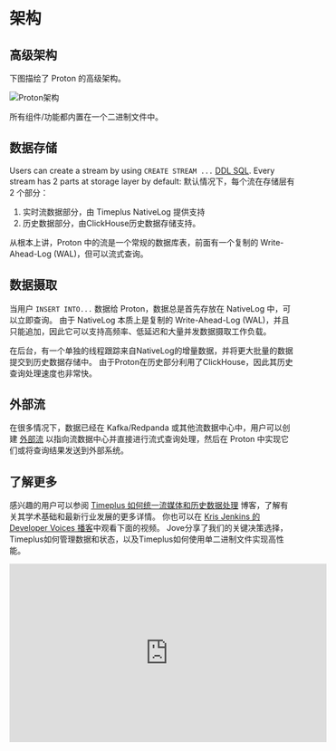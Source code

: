 # 架构

## 高级架构

下图描绘了 Proton 的高级架构。

![Proton架构](/img/proton-high-level-arch.svg)

所有组件/功能都内置在一个二进制文件中。

## 数据存储

Users can create a stream by using `CREATE STREAM ...` [DDL SQL](proton-create-stream). Every stream has 2 parts at storage layer by default: 默认情况下，每个流在存储层有 2 个部分：

1. 实时流数据部分，由 Timeplus NativeLog 提供支持
2. 历史数据部分，由ClickHouse历史数据存储支持。

从根本上讲，Proton 中的流是一个常规的数据库表，前面有一个复制的 Write-Ahead-Log (WAL)，但可以流式查询。

## 数据摄取

当用户 `INSERT INTO...` 数据给 Proton，数据总是首先存放在 NativeLog 中，可以立即查询。 由于 NativeLog 本质上是复制的 Write-Ahead-Log (WAL)，并且只能追加，因此它可以支持高频率、低延迟和大量并发数据摄取工作负载。

在后台，有一个单独的线程跟踪来自NativeLog的增量数据，并将更大批量的数据提交到历史数据存储中。 由于Proton在历史部分利用了ClickHouse，因此其历史查询处理速度也非常快。

## 外部流

在很多情况下，数据已经在 Kafka/Redpanda 或其他流数据中心中，用户可以创建 [外部流](external-stream) 以指向流数据中心并直接进行流式查询处理，然后在 Proton 中实现它们或将查询结果发送到外部系统。



## 了解更多

感兴趣的用户可以参阅 [Timeplus 如何统一流媒体和历史数据处理](https://www.timeplus.com/post/unify-streaming-and-historical-data-processing) 博客，了解有关其学术基础和最新行业发展的更多详情。 你也可以在 [Kris Jenkins 的 Developer Voices 播客](https://www.youtube.com/watch?v=TBcWABm8Cro)中观看下面的视频。 Jove分享了我们的关键决策选择，Timeplus如何管理数据和状态，以及Timeplus如何使用单二进制文件实现高性能。

<iframe width="560" height="315" src="https://www.youtube.com/embed/QZ0le2WiJiY?si=eF45uwlXvFBpMR14" title="优酷视频播放器" frameborder="0" allow="accelerometer; autoplay; clipboard-write; encrypted-media; gyroscope; picture-in-picture; web-share" referrerpolicy="strict-origin-when-cross-origin" allowfullscreen></iframe>
